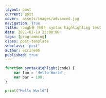 ```yaml
---
layout: post
current: post
cover:  assets/images/advanced.jpg
navigation: True
title: rough을 이용한 syntax highlighting test
date: 2021-02-19 23:00:00
tags: [programming]
class: post-template
subclass: 'post'
author: ecrire06
published: true
---
```


~~~javascript
function syntaxHighlight(code) {
    var foo = 'Hello World';
    var bar = 100;
}
~~~

~~~python
print("Hello World")
~~~